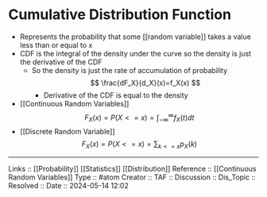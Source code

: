 # Cumulative Distribution Function

- Represents the probability that some [[random variable]] takes a value less than or equal to x
- CDF is the  integral of the density under the curve so the density is just the derivative of the CDF
	- So the density is just the rate of accumulation of probability
$$
\frac{dF_X}{d_X}(x)=f_X(x)
$$
		- Derivative of the CDF is equal to the density
- [[Continuous Random Variables]]
$$
F_X(x) = P(X <= x) = \int_{-\infty}^\infty f_X(t)dt
$$
- [[Discrete Random Variable]]
$$
F_X(x) = P(X <= x) = \sum_{k<=x}p_X(k)
$$
---
Links :: [[Probability]] [[Statistics]] [[Distribution]]
Reference :: [[Continuous Random Variables]]
Type :: #atom
Creator ::
TAF ::
Discussion ::
Dis_Topic :: 
Resolved ::
Date :: 2024-05-14 12:02
